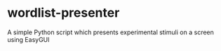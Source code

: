 # wordlist-presenter
A simple Python script which presents experimental stimuli on a screen using EasyGUI
